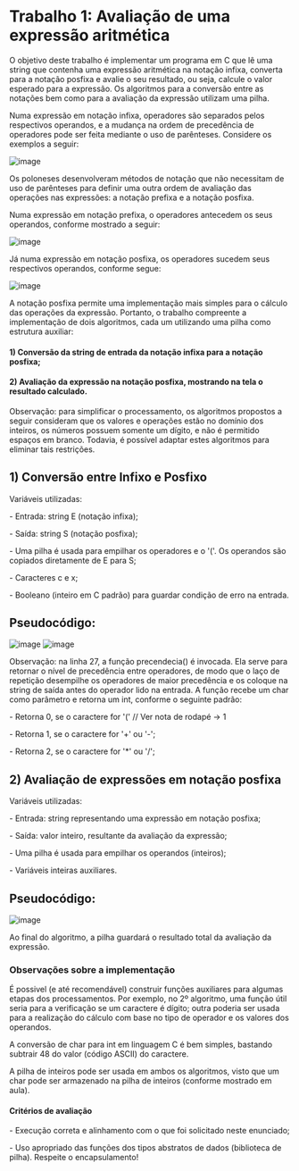 # Trabalho 1: Avaliação de uma expressão aritmética

O objetivo deste trabalho é implementar um programa em C que lê uma string
que contenha uma expressão aritmética na notação infixa, converta para a notação
posfixa e avalie o seu resultado, ou seja, calcule o valor esperado para a expressão. Os
algoritmos para a conversão entre as notações bem como para a avaliação da expressão
utilizam uma pilha.

Numa expressão em notação infixa, operadores são separados pelos respectivos
operandos, e a mudança na ordem de precedência de operadores pode ser feita mediante
o uso de parênteses. Considere os exemplos a seguir:

![image](https://user-images.githubusercontent.com/50593898/231619109-83290100-fc66-4cbd-a379-035b15302eba.png)

Os poloneses desenvolveram métodos de notação que não necessitam de uso de
parênteses para definir uma outra ordem de avaliação das operações nas expressões: a
notação prefixa e a notação posfixa.

Numa expressão em notação prefixa, o operadores antecedem os seus
operandos, conforme mostrado a seguir:

![image](https://user-images.githubusercontent.com/50593898/231619166-e0f5f3fe-81ff-425d-a0f1-810467763396.png)

Já numa expressão em notação posfixa, os operadores sucedem seus respectivos
operandos, conforme segue:

![image](https://user-images.githubusercontent.com/50593898/231619203-77a11635-61dc-46f2-a8ad-dd2f6c26eac4.png)


A notação posfixa permite uma implementação mais simples para o cálculo das
operações da expressão. Portanto, o trabalho compreente a implementação de dois
algoritmos, cada um utilizando uma pilha como estrutura auxiliar:

#### 1) Conversão da string de entrada da notação infixa para a notação posfixa;

#### 2) Avaliação da expressão na notação posfixa, mostrando na tela o resultado calculado.


Observação: para simplificar o processamento, os algoritmos propostos a seguir
consideram que os valores e operações estão no domínio dos inteiros, os números
possuem somente um dígito, e não é permitido espaços em branco. Todavia, é possível
adaptar estes algoritmos para eliminar tais restrições.

## 1) Conversão entre Infixo e Posfixo
Variáveis utilizadas:
<p/> - Entrada: string E (notação infixa);
<p/> - Saída: string S (notação posfixa);
<p/> - Uma pilha é usada para empilhar os operadores e o '('. Os operandos são
copiados diretamente de E para S;
<p/> - Caracteres c e x;
<p/> - Booleano (inteiro em C padrão) para guardar condição de erro na entrada.


## Pseudocódigo:

![image](https://user-images.githubusercontent.com/50593898/231619380-596671c6-e529-4683-8713-2937ede0932d.png)
![image](https://user-images.githubusercontent.com/50593898/231619403-04e5858f-97b6-4e9d-b306-200e74c24fd0.png)


Observação: na linha 27, a função precendecia() é invocada. Ela serve para retornar
o nível de precedência entre operadores, de modo que o laço de repetição desempilhe os
operadores de maior precedência e os coloque na string de saída antes do operador lido
na entrada. A função recebe um char como parâmetro e retorna um int, conforme o
seguinte padrão:

<p/> - Retorna 0, se o caractere for '(' // Ver nota de rodapé -> 1
<p/> - Retorna 1, se o caractere for '+' ou '-';
<p/> - Retorna 2, se o caractere for '*' ou '/';

## 2) Avaliação de expressões em notação posfixa

Variáveis utilizadas:
<p/> - Entrada: string representando uma expressão em notação posfixa;
<p/> - Saída: valor inteiro, resultante da avaliação da expressão;
<p/> - Uma pilha é usada para empilhar os operandos (inteiros);
<p/> - Variáveis inteiras auxiliares.

## Pseudocódigo:

![image](https://user-images.githubusercontent.com/50593898/231620655-24301af9-81da-4add-b8bb-ea87254fc3ee.png)

Ao final do algoritmo, a pilha guardará o resultado total da avaliação da
expressão.

### Observações sobre a implementação
<p/> É possivel (e até recomendável) construir funções auxiliares para algumas etapas
dos processamentos. Por exemplo, no 2º algoritmo, uma função útil seria para a
verificação se um caractere é dígito; outra poderia ser usada para a realização do cálculo
com base no tipo de operador e os valores dos operandos.


<p/> A conversão de char para int em linguagem C é bem simples, bastando subtrair
48 do valor (código ASCII) do caractere.


<p/> A pilha de inteiros pode ser usada em ambos os algoritmos, visto que um char
pode ser armazenado na pilha de inteiros (conforme mostrado em aula).


#### Critérios de avaliação
<p/> - Execução correta e alinhamento com o que foi solicitado neste enunciado;
<p/> - Uso apropriado das funções dos tipos abstratos de dados (biblioteca de pilha).
Respeite o encapsulamento!
